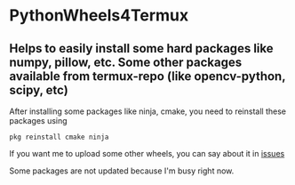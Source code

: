 # PythonWheels4Termux
Helps to easily install some hard packages like numpy, pillow, etc. ​Some other packages available from termux-repo (like opencv-python, scipy, etc)
--------------------------
After installing some packages like ninja, cmake, you need to reinstall these packages using
```
pkg reinstall cmake ninja
```

If you want me to upload some other wheels, you can say about it in [issues](https://github.com/Loamf/PyW4Termux/issues)

Some packages are not updated because I'm busy right now.
